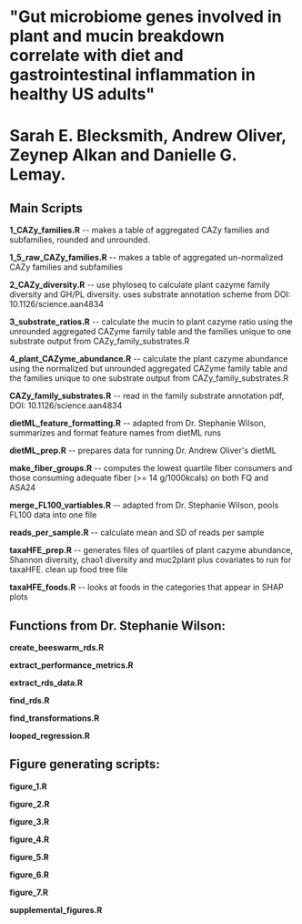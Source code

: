 # "Gut microbiome genes involved in plant and mucin breakdown correlate with diet and gastrointestinal inflammation in healthy US adults"
# Sarah E. Blecksmith, Andrew Oliver, Zeynep Alkan and Danielle G. Lemay.

## Main Scripts

**1_CAZy_families.R** -- makes a table of aggregated CAZy families and subfamilies, rounded and unrounded.

**1_5_raw_CAZy_families.R** -- makes a table of aggregated un-normalized CAZy families and subfamilies

**2_CAZy_diversity.R** -- use phyloseq to calculate plant cazyme family diversity and GH/PL diversity. uses substrate 
annotation scheme from DOI: 10.1126/science.aan4834

**3_substrate_ratios.R** -- calculate the mucin to plant cazyme ratio using the unrounded aggregated CAZyme family table
and the families unique to one substrate output from CAZy_family_substrates.R

**4_plant_CAZyme_abundance.R** -- calculate the plant cazyme abundance using the normalized but unrounded aggregated CAZyme family table
and the families unique to one substrate output from CAZy_family_substrates.R

**CAZy_family_substrates.R** -- read in the family substrate annotation pdf, DOI: 10.1126/science.aan4834

**dietML_feature_formatting.R** -- adapted from Dr. Stephanie Wilson, summarizes and format feature names from dietML runs

**dietML_prep.R** -- prepares data for running Dr. Andrew Oliver's dietML

**make_fiber_groups.R** -- computes the lowest quartile fiber consumers and those consuming adequate fiber (>= 14 g/1000kcals) on both FQ and ASA24

**merge_FL100_vartiables.R** -- adapted from Dr. Stephanie Wilson, pools FL100 data into one file

**reads_per_sample.R** -- calculate mean and SD of reads per sample

**taxaHFE_prep.R** -- generates files of quartiles of plant cazyme abundance, Shannon diversity, chao1 diversity and muc2plant plus covariates to run for taxaHFE. 
clean up food tree file

**taxaHFE_foods.R** -- looks at foods in the categories that appear in SHAP plots

## Functions from Dr. Stephanie Wilson:

**create_beeswarm_rds.R**

**extract_performance_metrics.R**

**extract_rds_data.R**

**find_rds.R**

**find_transformations.R**

**looped_regression.R**

## Figure generating scripts:

**figure_1.R**

**figure_2.R**

**figure_3.R**

**figure_4.R**

**figure_5.R**

**figure_6.R**

**figure_7.R**

**supplemental_figures.R**
